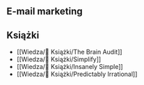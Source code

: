 ## E-mail marketing

## Książki
- [[Wiedza/📖 Książki/The Brain Audit]]
- [[Wiedza/📖 Książki/Simplify]]
- [[Wiedza/📖 Książki/Insanely Simple]]
- [[Wiedza/📖 Książki/Predictably Irrational]]
